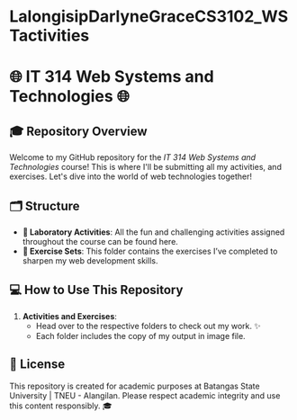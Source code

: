 # LalongisipDarlyneGraceCS3102_WSTactivities

# 🌐 IT 314 Web Systems and Technologies 🌐

## 🎓 Repository Overview

Welcome to my GitHub repository for the *IT 314 Web Systems and Technologies* course! This is where I'll be submitting all my activities, and exercises. Let's dive into the world of web technologies together! 

## 🗂️ Structure

- **📁 Laboratory Activities**: All the fun and challenging activities assigned throughout the course can be found here.
- **📂 Exercise Sets**: This folder contains the exercises I’ve completed to sharpen my web development skills.
<!-- **📑 Final Project Documentation**: This section holds the documentation for my final project, complete with designs, implementation details, and my reflections.-->

## 💻 How to Use This Repository

1. **Activities and Exercises**:
   - Head over to the respective folders to check out my work. ✨
   - Each folder includes the copy of my output in image file.

<!-- 2. **Final Project Documentation**:
   - You’ll find everything related to my final project in the `Final_Project` folder. 📖
   - The documentation is split into sections like Introduction, Design, Implementation, Testing, and Conclusion.
-->
## 📜 License

This repository is created for academic purposes at Batangas State University | TNEU - Alangilan. Please respect academic integrity and use this content responsibly. 🎓
